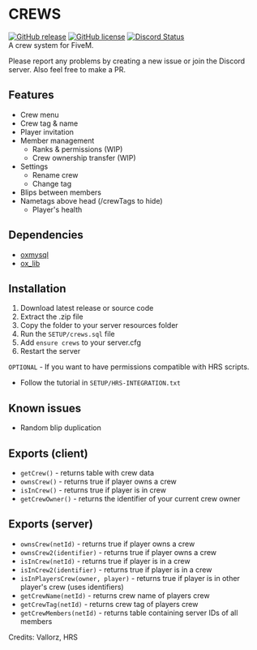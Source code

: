 # CREWS
[![GitHub release](https://img.shields.io/github/v/release/LikeManTV/crews.svg)](https://github.com/LikeManTV/crews/releases/latest)
[![GitHub license](https://img.shields.io/github/license/LikeManTV/crews.svg)](LICENSE)
<a href="https://discordapp.com/invite/55aQNKzQVW" title="Chat on Discord"><img alt="Discord Status" src="https://discordapp.com/api/guilds/912329245789933569/widget.png"></a>   
A crew system for FiveM.

Please report any problems by creating a new issue or join the Discord server.
Also feel free to make a PR.

## Features
- Crew menu
- Crew tag & name
- Player invitation
- Member management
  - Ranks & permissions (WIP)
  - Crew ownership transfer (WIP)
- Settings
  - Rename crew
  - Change tag
- Blips between members
- Nametags above head (/crewTags to hide)
  - Player's health

## Dependencies
- [oxmysql](https://github.com/overextended/oxmysql)
- [ox_lib](https://github.com/overextended/ox_lib)

## Installation
1. Download latest release or source code
2. Extract the .zip file
3. Copy the folder to your server resources folder
4. Run the `SETUP/crews.sql` file
5. Add `ensure crews` to your server.cfg
6. Restart the server

`OPTIONAL` - If you want to have permissions compatible with HRS scripts.
- Follow the tutorial in `SETUP/HRS-INTEGRATION.txt`

## Known issues
- Random blip duplication

## Exports (client)
- `getCrew()` - returns table with crew data
- `ownsCrew()` - returns true if player owns a crew
- `isInCrew()` - returns true if player is in crew
- `getCrewOwner()` - returns the identifier of your current crew owner

## Exports (server)
- `ownsCrew(netId)` - returns true if player owns a crew
- `ownsCrew2(identifier)` - returns true if player owns a crew
- `isInCrew(netId)` - returns true if player is in a crew
- `isInCrew2(identifier)` - returns true if player is in a crew
- `isInPlayersCrew(owner, player)` - returns true if player is in other player's crew (uses identifiers)
- `getCrewName(netId)` - returns crew name of players crew
- `getCrewTag(netId)` - returns crew tag of players crew
- `getCrewMembers(netId)` - returns table containing server IDs of all members

Credits: Vallorz, HRS
